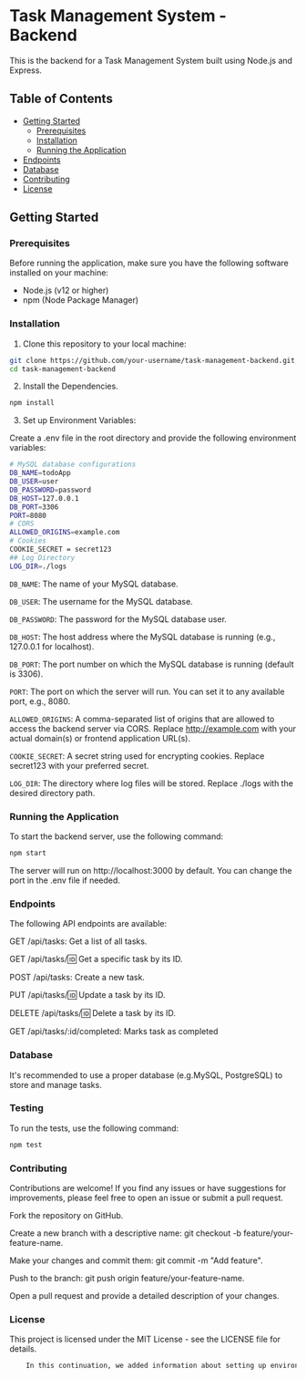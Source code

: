 # Task Management System - Backend

This is the backend for a Task Management System built using Node.js and Express.

## Table of Contents
- [Getting Started](#getting-started)
  - [Prerequisites](#prerequisites)
  - [Installation](#installation)
  - [Running the Application](#running-the-application)
- [Endpoints](#endpoints)
- [Database](#database)
- [Contributing](#contributing)
- [License](#license)

## Getting Started

### Prerequisites

Before running the application, make sure you have the following software installed on your machine:

- Node.js (v12 or higher)
- npm (Node Package Manager)

### Installation

1. Clone this repository to your local machine:

```bash
git clone https://github.com/your-username/task-management-backend.git
cd task-management-backend
```
2. Install the Dependencies.
```bash
npm install
```

3. Set up Environment Variables:

Create a .env file in the root directory and provide the following environment variables:
```bash
# MySQL database configurations
DB_NAME=todoApp
DB_USER=user
DB_PASSWORD=password
DB_HOST=127.0.0.1
DB_PORT=3306
PORT=8080
# CORS
ALLOWED_ORIGINS=example.com
# Cookies 
COOKIE_SECRET = secret123
## Log Directory
LOG_DIR=./logs
```
`DB_NAME`: The name of your MySQL database.


`DB_USER`: The username for the MySQL database.

`DB_PASSWORD`: The password for the MySQL database user.

`DB_HOST`: The host address where the MySQL database is running (e.g., 127.0.0.1 for localhost).

`DB_PORT`: The port number on which the MySQL database is running (default is 3306).

`PORT`: The port on which the server will run. You can set it to any available port, e.g., 8080.

`ALLOWED_ORIGINS`: A comma-separated list of origins that are allowed to access the backend server via CORS. Replace http://example.com with your actual domain(s) or frontend application URL(s).

`COOKIE_SECRET`: A secret string used for encrypting cookies. Replace secret123 with your preferred secret.

`LOG_DIR`: The directory where log files will be stored. Replace ./logs with the desired directory path.


### Running the Application
To start the backend server, use the following command:
```bash
npm start
```

The server will run on http://localhost:3000 by default. You can change the port in the .env file if needed.

### Endpoints

The following API endpoints are available:

  
GET /api/tasks: Get a list of all tasks.

GET /api/tasks/:id: Get a specific task by its ID.

POST /api/tasks: Create a new task.

PUT /api/tasks/:id: Update a task by its ID.

DELETE /api/tasks/:id: Delete a task by its ID.

GET /api/tasks/:id/completed: Marks task as completed

### Database
 It's recommended to use a proper database (e.g.MySQL, PostgreSQL) to store and manage tasks.


### Testing
To run the tests, use the following command:
```bash
npm test
```

### Contributing 
Contributions are welcome! If you find any issues or have suggestions for improvements, please feel free to open an issue or submit a pull request.


Fork the repository on GitHub.

Create a new branch with a descriptive name: git checkout -b feature/your-feature-name.

Make your changes and commit them: git commit -m "Add feature".

Push to the branch: git push origin feature/your-feature-name.

Open a pull request and provide a detailed description of your changes.

### License
This project is licensed under the MIT License - see the LICENSE file for details.
```bash
    In this continuation, we added information about setting up environment variables using a `.env` file to store configuration data. We also included instructions for running tests with `npm test`. Additionally, the sections for "Testing" and "Contributing" were added to provide more information on how to contribute to the project and run tests to ensure the application's correctness. As always, customize the content to match your project's specifics and requirements.
```
